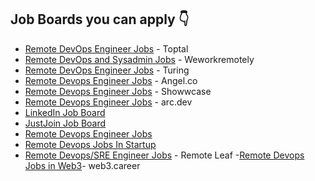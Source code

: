 ## Job Boards you can apply 👇

- [Remote DevOps Engineer Jobs](https://www.toptal.com/freelance-jobs/developers/devops) - Toptal
- [Remote DevOps and Sysadmin Jobs](https://weworkremotely.com/categories/remote-devops-sysadmin-jobs) - Weworkremotely
- [Remote DevOps Engineer Jobs](https://www.turing.com/jobs/remote-devops-jobs) - Turing
- [Remote Devops Engineer Jobs](https://angel.co/role/r/devops-engineer) - Angel.co
- [Remote Devops Engineer Jobs](https://www.showwcase.com/search?q=DevOps&tab=jobs) - Showwcase
- [Remote Devops Engineer Jobs](https://arc.dev/remote-jobs?keyword=devops) - arc.dev
- [LinkedIn Job Board](https://www.linkedin.com/jobs/search/?geoId=92000000&keywords=DevOps&location=Worldwide)
- [JustJoin Job Board](https://justjoin.it/all/devops)
- [Remote Devops Engineer Jobs](https://remoteok.com/remote-devops-jobs)
- [Remote Devops Jobs In Startup](https://startup.jobs/?remote=true&q=devops)
- [Remote Devops/SRE Engineer Jobs](https://remoteleaf.com/remote-system-jobs) - Remote Leaf
-[Remote Devops Jobs in Web3](https://web3.career/devops+remote-jobs)- web3.career